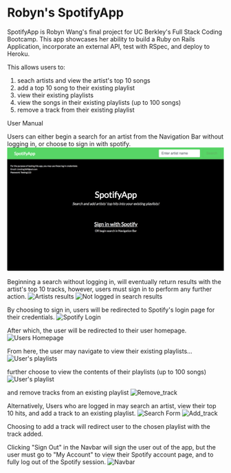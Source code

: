 # Robyn's SpotifyApp

SpotifyApp is Robyn Wang's final project for UC Berkley's Full Stack Coding Bootcamp. This app showcases her ability to build a Ruby on Rails Application, incorporate an external API, test with RSpec, and deploy to Heroku. 

This allows users to: 
  1. seach artists and view the artist's top 10 songs
  2. add a top 10 song to their existing playlist
  3. view their existing playlists 
  4. view the songs in their existing playlists (up to 100 songs)
  5. remove a track from their existing playlist 

User Manual

Users can either begin a search for an artist from the Navigation Bar without logging in, or choose to sign in with spotify. 
  <img src="/app/assets/images/homepage.png" alt="App homepage">

Beginning a search without logging in, will eventually return results with the artist's top 10 tracks, however, users must sign in to perform any further action.
  <img src="index.png" alt="Artists results">
  <img src="else.png" alt="Not logged in search results">

  By choosing to sign in, users will be redirected to Spotify's login page for their credentials.
  <img src="callback.png" alt="Spotify Login">

After which, the user will be redirected to their user homepage. 
  <img src="users.png" alt="Users Homepage">

From here, the user may navigate to view their existing playlists...
  <img src="playlists.png" alt="User's playlists">

  further choose to view the contents of their playlists (up to 100 songs) 
  <img src="playlist.png" alt="User's playlist">

  and remove tracks from an existing playlist
  <img src="remove_track.png" alt="Remove_track">

Alternatively, Users who are logged in may search an artist, view their top 10 hits, and add a track to an existing playlist. 
  <img src="search.png" alt="Search Form">
  <img src="add_track.png" alt="Add_track">

  Choosing to add a track will redirect user to the chosen playlist with the track added. 

Clicking "Sign Out" in the Navbar will sign the user out of the app, but the user must go to "My Account" to view their Spotify account page, and to fully log out of the Spotify session. 
  <img src="navbar.png" alt="Navbar">







